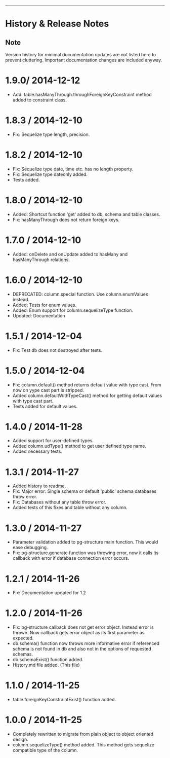 
---------------------------------------

<a name="History"></a>
History & Release Notes
=======================

Note
----
Version history for minimal documentation updates are not listed here to prevent cluttering.
Important documentation changes are included anyway.

1.9.0/ 2014-12-12
==================
* Add: table.hasManyThrough.throughForeignKeyConstraint method added to constraint class.

1.8.3 / 2014-12-10
==================
* Fix: Sequelize type length, precision.

1.8.2 / 2014-12-10
==================
* Fix: Sequelize type date, time etc. has no length property.
* Fix: Sequelize type dateonly added.
* Tests added.

1.8.0 / 2014-12-10
==================
* Added: Shortcut function 'get' added to db, schema and table classes.
* Fix: hasManyThrough does not return foreign keys.

1.7.0 / 2014-12-10
==================
* Added: onDelete and onUpdate added to hasMany and hasManyThrough relations.

1.6.0 / 2014-12-10
==================
* DEPRECATED: column.special function. Use column.enumValues instead.
* Added: Tests for enum values.
* Added: Enum support for column.sequelizeType function.
* Updated: Documentation

1.5.1 / 2014-12-04
==================
* Fix: Test db does not destroyed after tests.

1.5.0 / 2014-12-04
==================
* Fix: column.default() method returns default value with type cast. From now on yype cast part is stripped.
* Added column.defaultWithTypeCast() method for getting default values with type cast part.
* Tests added for default values.

1.4.0 / 2014-11-28
==================
* Added support for user-defined types.
* Added column.udType() method to get user defined type name.
* Added necessary tests.

1.3.1 / 2014-11-27
==================
* Added history to readme.
* Fix: Major error: Single schema or default 'public' schema databases throw error.
* Fix: Databases without any table throw error.
* Added tests of this fixes and table without any column.


1.3.0 / 2014-11-27
==================
* Parameter validation added to pg-structure main function. This would ease debugging.
* Fix: pg-structure.generate function was throwing error, now it calls its callback with error
if database connection error occurs.

1.2.1 / 2014-11-26
==================
* Fix: Documentation updated for 1.2

1.2.0 / 2014-11-26
==================
* Fix: pg-structure callback does not get error object. Instead error is thrown. Now callback gets error object as its first parameter as expected.
* db.schema() function now throws more informative error if referenced schema is not found in db and also not in the options of requested schemas.
* db.schemaExist() function added.
* History.md file added. (This file)

1.1.0 / 2014-11-25
==================
* table.foreignKeyConstraintExist() function added.

1.0.0 / 2014-11-25
==================
* Completely rewritten to migrate from plain object to object oriented design.
* column.sequelizeType() method added. This method gets sequelize compatible type of the column.